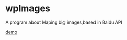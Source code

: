 # wpImages
A program about Maping big images,based in Baidu API

[demo](http://webzhou.com/wpImages/)
